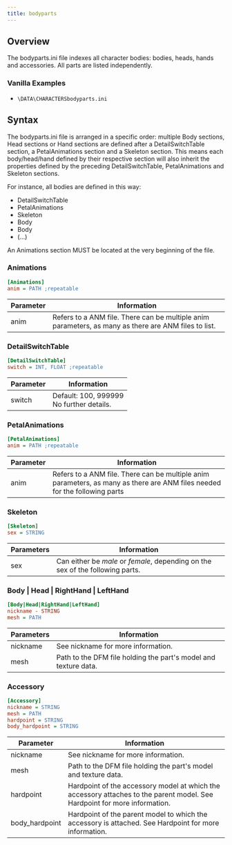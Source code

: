 ```yaml
---
title: bodyparts
---
```


## Overview
The bodyparts.ini file indexes all character bodies: bodies, heads, hands and accessories. All parts are listed independently.

### Vanilla Examples

* `\DATA\CHARACTERSbodyparts.ini`

## Syntax
The bodyparts.ini file is arranged in a specific order: multiple Body sections, Head sections or Hand sections are defined after a DetailSwitchTable section, a PetalAnimations section and a Skeleton section. This means each body/head/hand defined by their respective section will also inherit the properties defined by the preceding DetailSwitchTable, PetalAnimations and Skeleton sections.

For instance, all bodies are defined in this way:
* DetailSwitchTable
* PetalAnimations
* Skeleton
* Body
* Body
* (...)
  
An Animations section MUST be located at the very beginning of the file.

### Animations
```ini
[Animations]
anim = PATH ;repeatable
```
| Parameter | Information                                                                                          |
| --------- | ---------------------------------------------------------------------------------------------------- |
| anim      | Refers to a ANM file. There can be multiple anim parameters, as many as there are ANM files to list. |

### DetailSwitchTable
```ini
[DetailSwitchTable]
switch = INT, FLOAT ;repeatable
```
| Parameter | Information                                    |
| --------- | ---------------------------------------------- |
| switch    | Default: 100, 999999 <br/> No further details. |

### PetalAnimations
```ini
[PetalAnimations]
anim = PATH ;repeatable
```
| Parameter | Information                                                                                                                |
| --------- | -------------------------------------------------------------------------------------------------------------------------- |
| anim      | Refers to a ANM file. There can be multiple anim parameters, as many as there are ANM files needed for the following parts |

### Skeleton
```ini
[Skeleton]
sex = STRING
```
| Parameters | Information                                                                    |
| ---------- | ------------------------------------------------------------------------------ |
| sex        | Can either be *male* or *female*, depending on the sex of the following parts. |

### Body | Head | RightHand | LeftHand
```ini
[Body|Head|RightHand|LeftHand]
nickname - STRING
mesh = PATH
```
| Parameters | Information                                                     |
| ---------- | --------------------------------------------------------------- |
| nickname   | See nickname for more information.                              |
| mesh       | Path to the DFM file holding the part's model and texture data. |

### Accessory
```ini
[Accessory]
nickname = STRING
mesh = PATH
hardpoint = STRING
body_hardpoint = STRING
```
| Parameter      | Information                                                                                                               |
| -------------- | ------------------------------------------------------------------------------------------------------------------------- |
| nickname       | See nickname for more information.                                                                                        |
| mesh           | Path to the DFM file holding the part's model and texture data.                                                           |
| hardpoint      | Hardpoint of the accessory model at which the accessory attaches to the parent model. See Hardpoint for more information. |
| body_hardpoint | Hardpoint of the parent model to which the accessory is attached. See Hardpoint for more information.                     |